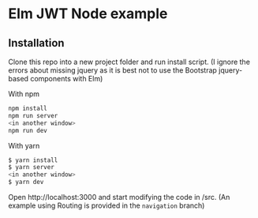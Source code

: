 # Elm JWT Node example

## Installation

Clone this repo into a new project folder and run install script.
(I ignore the errors about missing jquery as it is best not to use the Bootstrap jquery-based components with Elm)

With npm

```sh
npm install
npm run server
<in another window>
npm run dev
```

With yarn
```sh
$ yarn install
$ yarn server
<in another window>
$ yarn dev
 ```

Open http://localhost:3000 and start modifying the code in /src.
(An example using Routing is provided in the `navigation` branch)
